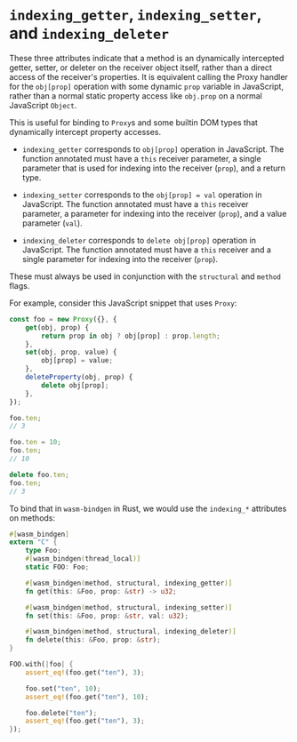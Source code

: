 # `indexing_getter`, `indexing_setter`, and `indexing_deleter`

These three attributes indicate that a method is an dynamically intercepted
getter, setter, or deleter on the receiver object itself, rather than a direct
access of the receiver's properties. It is equivalent calling the Proxy handler
for the `obj[prop]` operation with some dynamic `prop` variable in JavaScript,
rather than a normal static property access like `obj.prop` on a normal
JavaScript `Object`.

This is useful for binding to `Proxy`s and some builtin DOM types that
dynamically intercept property accesses.

* `indexing_getter` corresponds to `obj[prop]` operation in JavaScript. The
  function annotated must have a `this` receiver parameter, a single parameter
  that is used for indexing into the receiver (`prop`), and a return type.

* `indexing_setter` corresponds to the `obj[prop] = val` operation in
  JavaScript. The function annotated must have a `this` receiver parameter, a
  parameter for indexing into the receiver (`prop`), and a value parameter
  (`val`).

* `indexing_deleter` corresponds to `delete obj[prop]` operation in
  JavaScript. The function annotated must have a `this` receiver and a single
  parameter for indexing into the receiver (`prop`).

These must always be used in conjunction with the `structural` and `method`
flags.

For example, consider this JavaScript snippet that uses `Proxy`:

```js
const foo = new Proxy({}, {
    get(obj, prop) {
        return prop in obj ? obj[prop] : prop.length;
    },
    set(obj, prop, value) {
        obj[prop] = value;
    },
    deleteProperty(obj, prop) {
        delete obj[prop];
    },
});

foo.ten;
// 3

foo.ten = 10;
foo.ten;
// 10

delete foo.ten;
foo.ten;
// 3
```

To bind that in `wasm-bindgen` in Rust, we would use the `indexing_*` attributes
on methods:

```rust
#[wasm_bindgen]
extern "C" {
    type Foo;
    #[wasm_bindgen(thread_local)]
    static FOO: Foo;

    #[wasm_bindgen(method, structural, indexing_getter)]
    fn get(this: &Foo, prop: &str) -> u32;

    #[wasm_bindgen(method, structural, indexing_setter)]
    fn set(this: &Foo, prop: &str, val: u32);

    #[wasm_bindgen(method, structural, indexing_deleter)]
    fn delete(this: &Foo, prop: &str);
}

FOO.with(|foo| {
    assert_eq!(foo.get("ten"), 3);

    foo.set("ten", 10);
    assert_eq!(foo.get("ten"), 10);

    foo.delete("ten");
    assert_eq!(foo.get("ten"), 3);
});
```
